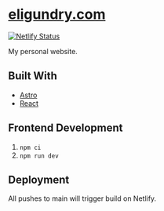 # [eligundry.com](https://eligundry.com)

[![Netlify Status](https://api.netlify.com/api/v1/badges/124e05a1-30a5-4e2c-bde5-1aa34cce1b4a/deploy-status)](https://app.netlify.com/sites/eligundry/deploys)

My personal website.

## Built With

- [Astro](https://astro.build/)
- [React](https://reactjs.org/)

## Frontend Development

1. `npm ci`
2. `npm run dev`

## Deployment

All pushes to main will trigger build on Netlify.
